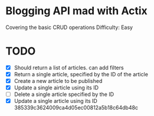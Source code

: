 # Blogging API mad with Actix
Covering the basic CRUD operations
Difficulty: Easy

# TODO
- [x] Should return a list of articles. can add filters 
- [x] Return a single article, specified by the ID of the article 
- [x] Create a new article to be published
- [x] Update a single airticle using its ID 
- [ ] Delete a single article specified by the ID 
- [x] Update a single article using its ID 
385339c3624009ca4d05ec00812a5b18c64db48c
